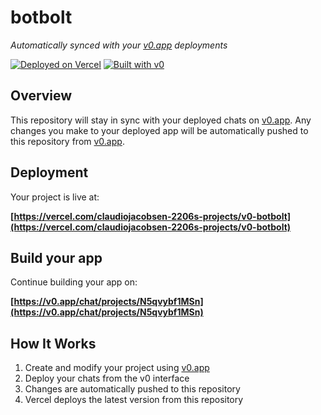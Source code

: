 # botbolt

*Automatically synced with your [v0.app](https://v0.app) deployments*

[![Deployed on Vercel](https://img.shields.io/badge/Deployed%20on-Vercel-black?style=for-the-badge&logo=vercel)](https://vercel.com/claudiojacobsen-2206s-projects/v0-botbolt)
[![Built with v0](https://img.shields.io/badge/Built%20with-v0.app-black?style=for-the-badge)](https://v0.app/chat/projects/N5qvybf1MSn)

## Overview

This repository will stay in sync with your deployed chats on [v0.app](https://v0.app).
Any changes you make to your deployed app will be automatically pushed to this repository from [v0.app](https://v0.app).

## Deployment

Your project is live at:

**[https://vercel.com/claudiojacobsen-2206s-projects/v0-botbolt](https://vercel.com/claudiojacobsen-2206s-projects/v0-botbolt)**

## Build your app

Continue building your app on:

**[https://v0.app/chat/projects/N5qvybf1MSn](https://v0.app/chat/projects/N5qvybf1MSn)**

## How It Works

1. Create and modify your project using [v0.app](https://v0.app)
2. Deploy your chats from the v0 interface
3. Changes are automatically pushed to this repository
4. Vercel deploys the latest version from this repository

